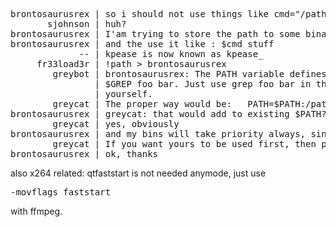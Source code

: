 <pre>brontosaurusrex | so i should not use things like cmd="/path/to/command", whats the proper way?                                      
       sjohnson | huh?                                                                                                               
brontosaurusrex | I'am trying to store the path to some binary                                                                       
brontosaurusrex | and the use it like : $cmd stuff                                                                                   
             -- | kpease is now known as kpease_                                                                                     
     fr33load3r | !path > brontosaurusrex                                                                                            
        greybot | brontosaurusrex: The PATH variable defines where your commands are. Don't do stupid things like GREP=/usr/bin/grep;
                | $GREP foo bar. Just use grep foo bar in the first place. If you aren't sure what your PATH contains, set it        
                | yourself.                                                                                                          
        greycat | The proper way would be:   PATH=$PATH:/path/to                                                                     
brontosaurusrex | greycat: that would add to existing $PATH?                                                                         
        greycat | yes, obviously                                                                                                     
brontosaurusrex | and my bins will take priority always, since they are last set?                                                    
        greycat | If you want yours to be used first, then put it at the front, not the end.   PATH=/path/to:$PATH                   
brontosaurusrex | ok, thanks    </pre>

also x264 related: qtfaststart is not needed anymode, just use

<pre>-movflags faststart </pre>

with ffmpeg.